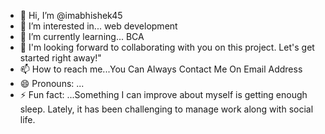 - 👋 Hi, I’m @imabhishek45
- 👀 I’m interested in... web development 
- 🌱 I’m currently learning... BCA
- 💞️ I'm looking forward to collaborating with you on this project. Let's get started right away!"
- 📫 How to reach me...You Can Always Contact Me On Email Address 
- 😄 Pronouns: ...
- ⚡ Fun fact: ...Something I can improve about myself is getting enough sleep. Lately, it has been challenging to manage work along with social life.

<!---
imabhishek45/imabhishek45 is a ✨ special ✨ repository because its `README.md` (this file) appears on your GitHub profile.
You can click the Preview link to take a look at your changes.
--->
